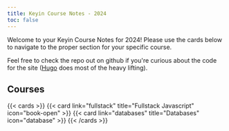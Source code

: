 ```yaml
---
title: Keyin Course Notes - 2024
toc: false
---
```


Welcome to your Keyin Course Notes for 2024! Please use the cards below to navigate to the proper section for your specific course.

Feel free to check the repo out on github if you're curious about the code for the site ([Hugo](https://gohugo.io/) does most of the heavy lifting).

## Courses

{{< cards >}}
  {{< card link="fullstack" title="Fullstack Javascript" icon="book-open" >}}
  {{< card link="databases" title="Databases" icon="database" >}}
{{< /cards >}}

